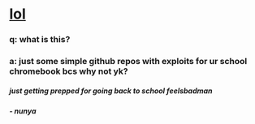 # [lol](https://github.com/nuunya/lol)
### q: what is this?
### a: just some simple github repos with exploits for ur school chromebook bcs why not yk?

##### just getting prepped for going back to school feelsbadman
##### - nunya
